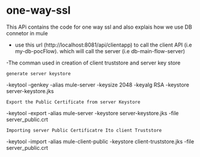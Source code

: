 # one-way-ssl

This APi contains the code for one way ssl and also explais how we use DB connetor in mule

- use this url (http://localhost:8081/api/clientapp) to call the client API (i.e my-db-pocFlow). which will call the server (i.e db-main-flow-server)


-The comman used in creation of client truststore and server key store

    generate server keystore
-keytool -genkey -alias mule-server -keysize 2048 -keyalg RSA -keystore server-keystore.jks


    Export the Public Certificate from server Keystore
-keytool -export -alias mule-server -keystore server-keystore.jks -file server_public.crt


    Importing server Public Certificatre Ito client Truststore
-keytool -import -alias mule-client-public -keystore client-truststore.jks -file server_public.crt

